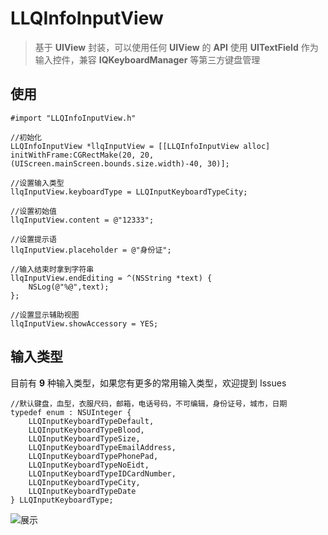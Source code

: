 # LLQInfoInputView
>基于 **UIView** 封装，可以使用任何 **UIView** 的 **API** 
>使用 **UITextField** 作为输入控件，兼容 **IQKeyboardManager** 等第三方键盘管理

## 使用
```
#import "LLQInfoInputView.h"
```
```
//初始化
LLQInfoInputView *llqInputView = [[LLQInfoInputView alloc] initWithFrame:CGRectMake(20, 20, (UIScreen.mainScreen.bounds.size.width)-40, 30)];

//设置输入类型
llqInputView.keyboardType = LLQInputKeyboardTypeCity;

//设置初始值
llqInputView.content = @"12333";

//设置提示语
llqInputView.placeholder = @"身份证";

//输入结束时拿到字符串
llqInputView.endEditing = ^(NSString *text) {
    NSLog(@"%@",text);
};

//设置显示辅助视图
llqInputView.showAccessory = YES;
```

## 输入类型
目前有 **9** 种输入类型，如果您有更多的常用输入类型，欢迎提到 Issues

```
//默认键盘，血型，衣服尺码，邮箱，电话号码，不可编辑，身份证号，城市，日期
typedef enum : NSUInteger {
    LLQInputKeyboardTypeDefault,       
    LLQInputKeyboardTypeBlood,         
    LLQInputKeyboardTypeSize,          
    LLQInputKeyboardTypeEmailAddress,  
    LLQInputKeyboardTypePhonePad,      
    LLQInputKeyboardTypeNoEidt,        
    LLQInputKeyboardTypeIDCardNumber,  
    LLQInputKeyboardTypeCity,          
    LLQInputKeyboardTypeDate           
} LLQInputKeyboardType;
```

![展示](https://github.com/li1024316925/LLQInfoInputView/Image/inputview.gif)







